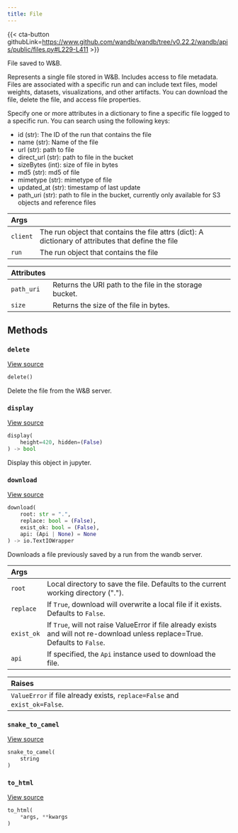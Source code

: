 ```yaml
---
title: File
---
```


{{< cta-button githubLink=https://www.github.com/wandb/wandb/tree/v0.22.2/wandb/apis/public/files.py#L229-L411 >}}

File saved to W&B.

Represents a single file stored in W&B. Includes access to file metadata.
Files are associated with a specific run and
can include text files, model weights, datasets, visualizations, and other
artifacts. You can download the file, delete the file, and access file
properties.

Specify one or more attributes in a dictionary to fine a specific
file logged to a specific run. You can search using the following keys:

- id (str): The ID of the run that contains the file
- name (str): Name of the file
- url (str): path to file
- direct_url (str): path to file in the bucket
- sizeBytes (int): size of file in bytes
- md5 (str): md5 of file
- mimetype (str): mimetype of file
- updated_at (str): timestamp of last update
- path_uri (str): path to file in the bucket, currently only available for S3 objects and reference files

| Args |  |
| :--- | :--- |
|  `client` |  The run object that contains the file attrs (dict): A dictionary of attributes that define the file |
|  `run` |  The run object that contains the file |

<!-- lazydoc-ignore-init: internal -->


| Attributes |  |
| :--- | :--- |
|  `path_uri` |  Returns the URI path to the file in the storage bucket. |
|  `size` |  Returns the size of the file in bytes. |

## Methods

### `delete`

[View source](https://www.github.com/wandb/wandb/tree/v0.22.2/wandb/apis/public/files.py#L340-L371)

```python
delete()
```

Delete the file from the W&B server.

### `display`

[View source](https://www.github.com/wandb/wandb/tree/v0.22.2/wandb/apis/attrs.py#L18-L38)

```python
display(
    height=420, hidden=(False)
) -> bool
```

Display this object in jupyter.

### `download`

[View source](https://www.github.com/wandb/wandb/tree/v0.22.2/wandb/apis/public/files.py#L296-L338)

```python
download(
    root: str = ".",
    replace: bool = (False),
    exist_ok: bool = (False),
    api: (Api | None) = None
) -> io.TextIOWrapper
```

Downloads a file previously saved by a run from the wandb server.

| Args |  |
| :--- | :--- |
|  `root` |  Local directory to save the file. Defaults to the current working directory ("."). |
|  `replace` |  If `True`, download will overwrite a local file if it exists. Defaults to `False`. |
|  `exist_ok` |  If `True`, will not raise ValueError if file already exists and will not re-download unless replace=True. Defaults to `False`. |
|  `api` |  If specified, the `Api` instance used to download the file. |

| Raises |  |
| :--- | :--- |
|  `ValueError` if file already exists, `replace=False` and `exist_ok=False`. |

### `snake_to_camel`

[View source](https://www.github.com/wandb/wandb/tree/v0.22.2/wandb/apis/attrs.py#L14-L16)

```python
snake_to_camel(
    string
)
```

### `to_html`

[View source](https://www.github.com/wandb/wandb/tree/v0.22.2/wandb/apis/attrs.py#L40-L41)

```python
to_html(
    *args, **kwargs
)
```
